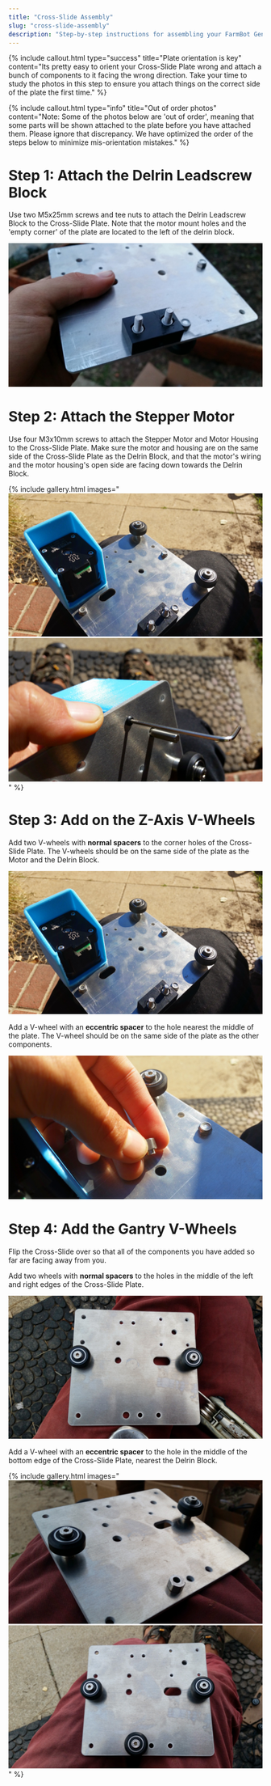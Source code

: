 ```yaml
---
title: "Cross-Slide Assembly"
slug: "cross-slide-assembly"
description: "Step-by-step instructions for assembling your FarmBot Genesis V0.7 Cross-Slide"
---
```



{%
include callout.html
type="success"
title="Plate orientation is key"
content="Its pretty easy to orient your Cross-Slide Plate wrong and attach a bunch of components to it facing the wrong direction. Take your time to study the photos in this step to ensure you attach things on the correct side of the plate the first time."
%}



{%
include callout.html
type="info"
title="Out of order photos"
content="Note: Some of the photos below are 'out of order', meaning that some parts will be shown attached to the plate before you have attached them. Please ignore that discrepancy. We have optimized the order of the steps below to minimize mis-orientation mistakes."
%}



# Step 1: Attach the Delrin Leadscrew Block

Use two M5x25mm screws and tee nuts to attach the Delrin Leadscrew Block to the Cross-Slide Plate. Note that the motor mount holes and the 'empty corner' of the plate are located to the left of the delrin block.

![20150113_171441.jpg](_images/20150113_171441.jpg)



# Step 2: Attach the Stepper Motor

Use four M3x10mm screws to attach the Stepper Motor and Motor Housing to the Cross-Slide Plate. Make sure the motor and housing are on the same side of the Cross-Slide Plate as the Delrin Block, and that the motor's wiring and the motor housing's open side are facing down towards the Delrin Block.

{% include gallery.html images="
![20150114_120326.jpg](_images/20150114_120326.jpg)
![20150114_114747.jpg](_images/20150114_114747.jpg)
" %}

# Step 3: Add on the Z-Axis V-Wheels

Add two V-wheels with **normal spacers** to the corner holes of the Cross-Slide Plate. The V-wheels should be on the same side of the plate as the Motor and the Delrin Block.

![20150114_120326.jpg](_images/20150114_120326_02.jpg)

Add a V-wheel with an **eccentric spacer** to the hole nearest the middle of the plate. The V-wheel should be on the same side of the plate as the other components.

![20150114_120346.jpg](_images/20150114_120346.jpg)



# Step 4: Add the Gantry V-Wheels

Flip the Cross-Slide over so that all of the components you have added so far are facing away from you.

Add two wheels with **normal spacers** to the holes in the middle of the left and right edges of the Cross-Slide Plate.

![20150113_165827.jpg](_images/20150113_165827.jpg)

Add a V-wheel with an **eccentric spacer** to the hole in the middle of the bottom edge of the Cross-Slide Plate, nearest the Delrin Block.

{% include gallery.html images="
![20150113_165938.jpg](_images/20150113_165938.jpg)
![20150113_170023.jpg](_images/20150113_170023.jpg)
" %}

